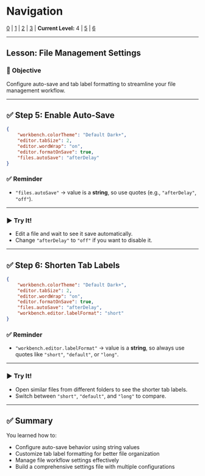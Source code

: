 # Navigation
[0](./vscode-settings-lv0.md) | [1](./vscode-settings-lv1.md) | [2](./vscode-settings-lv2.md) | [3](./vscode-settings-lv3.md) | **Current Level:** 4 | [5](./vscode-settings-lv5.md) | [6](./vscode-settings-lv6.md)

---

## Lesson: File Management Settings

### 🎯 Objective

Configure auto-save and tab label formatting to streamline your file management workflow.

---

## ✅ **Step 5: Enable Auto-Save**

```json
{
    "workbench.colorTheme": "Default Dark+",
    "editor.tabSize": 2,
    "editor.wordWrap": "on",
    "editor.formatOnSave": true,
    "files.autoSave": "afterDelay"
}
```

### ✅ **Reminder**

* `"files.autoSave"` → value is a **string**, so use quotes (e.g., `"afterDelay"`, `"off"`).

---

### ▶️ **Try It!**

* Edit a file and wait to see it save automatically.
* Change `"afterDelay"` to `"off"` if you want to disable it.

---

## ✅ **Step 6: Shorten Tab Labels**

```json
{
    "workbench.colorTheme": "Default Dark+",
    "editor.tabSize": 2,
    "editor.wordWrap": "on",
    "editor.formatOnSave": true,
    "files.autoSave": "afterDelay",
    "workbench.editor.labelFormat": "short"
}
```

### ✅ **Reminder**

* `"workbench.editor.labelFormat"` → value is a **string**, so always use quotes like `"short"`, `"default"`, or `"long"`.

---

### ▶️ **Try It!**

* Open similar files from different folders to see the shorter tab labels.
* Switch between `"short"`, `"default"`, and `"long"` to compare.

---

## ✅ **Summary**

You learned how to:
* Configure auto-save behavior using string values
* Customize tab label formatting for better file organization
* Manage file workflow settings effectively
* Build a comprehensive settings file with multiple configurations 